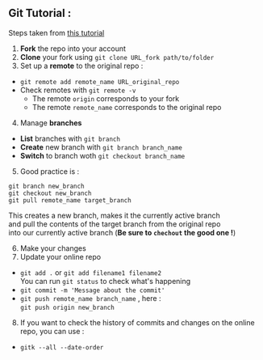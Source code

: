 ## Git Tutorial :

Steps taken from [this tutorial](https://github.com/GarageGames/Torque2D/wiki/Cloning-the-repo-and-working-with-Git)

1. **Fork** the repo into your account
2. **Clone** your fork using `git clone URL_fork path/to/folder`
3. Set up a **remote** to the original repo :
  * `git remote add remote_name URL_original_repo`
  * Check remotes with `git remote -v`
    * The remote `origin` corresponds to your fork
    * The remote `remote_name` corresponds to the original repo
4. Manage **branches**
  * **List** branches with `git branch`
  * **Create** new branch with `git branch branch_name`
  * **Switch** to branch woth `git checkout branch_name`
5. Good practice is :
  ```
  git branch new_branch
  git checkout new_branch
  git pull remote_name target_branch
  ```  
  This creates a new branch, makes it the currently active branch  
  and pull the contents of the target branch from the original repo  
  into our currently active branch (**Be sure to `chechout` the good one !**)

6. Make your changes
7. Update your online repo
  * `git add .` or `git add filename1 filename2`  
  You can run `git status` to check what's happening
  * `git commit -m 'Message about the commit'`
  * `git push remote_name branch_name` , here :  
   `git push origin new_branch`

8. If you want to check the history of commits and changes on the online repo, you can use :  
  * `gitk --all --date-order`
